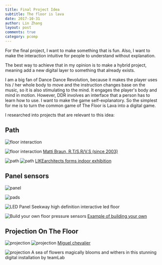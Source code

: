 ```yaml
---
title: Final Project Idea
subtitle: The floor is lava
date: 2017-10-31
author: Lin Zhang
layout: post
comments: true
category: pcomp
---
```


For the final project, I want to make something that is fun. Also, I want to make the interaction intuitive for people to understand without explanation.

The best way to achieve that in my opinion is to make a hybrid project, meaning add a new digital layer to something that already exists.

I am a big fan of Dance Dance Revolution, because it makes the player uses his / her whole body to move and the instruction changes base on the music, so it is also stimulating to the mind. It engages the player's body and mind in motion. However, DDR involves an interface that a person has to learn how to use. I want to make the game self-explanatory. So the simplest for me is to turn the common game of The Floor is Lava into a digital game.

I researched into projects that are relevant to this idea:


## Path
![floor interaction](https://i.pinimg.com/564x/58/f2/8e/58f28ed508166acfc2acaad24526587a.jpg)

![floor interaction](https://i.pinimg.com/564x/4f/f0/55/4ff0555ab0a02909cff198ebc4bc581d.jpg)
[Matti Braun, R.T/S.R/V.S (since 2003)]()

![path](https://www.designboom.com/wp-content/uploads/2015/02/wonderWALL-by-LIKEarchitects-lisbon-colombo-shopping-mall-designboom-05.jpg)
![path](https://www.designboom.com/wp-content/uploads/2015/02/wonderWALL-by-LIKEarchitects-lisbon-colombo-shopping-mall-designboom-06.jpg)
[LIKEarchitects forms indoor exhibition](https://www.designboom.com/architecture/likearchitects-wonderwall-lisbon-colombo-shopping-mall-02-09-2015/)

## Panel sensors
![panel](https://i.pinimg.com/564x/a0/fc/dd/a0fcdd49a72d629cbda845457b8da9db.jpg)

![pads](https://i.pinimg.com/564x/b8/2d/be/b82dbe968f38bbbd54bb3ed7eed6e5e3.jpg)

![LED Panel](https://i.pinimg.com/564x/ed/28/b0/ed28b091328fa08a941823c8a15599b7.jpg)
Seekway high definition interactive led floor

![Build your own floor pressure sensors](http://sean.voisen.org/images/ccm_activefloor3.jpg)
[Example of building your own](http://sean.voisen.org/blog/2013/08/designing-pressure-sensitive-floor/)

## Projection On The Floor

![projection](https://i.pinimg.com/564x/e2/78/80/e27880bbb5136f4f1bd83821bb9f8f8f.jpg)
![projection](https://i.pinimg.com/564x/60/ae/cd/60aecd13ec19c9ac6ddc81579280e864.jpg)
[Miguel chevalier](http://www.designboom.com/art/miguel-chevalier-onde-pixel-unicredit-pavilion-milan-italy-08-01-2016/)

![projection](https://i.pinimg.com/564x/84/47/86/844786cfb84ee1434499e56e667c1acc.jpg)
A sea of flowers magically blooms and withers in this stunning digital installation by teamLab

